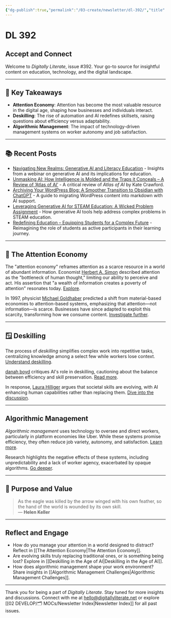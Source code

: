 ```yaml
---
{"dg-publish":true,"permalink":"/03-create/newsletter/dl-392/","title":"Accept and Connect","tags":["digital-literacy","attention-economy","deskilling","algorithmic-management","purpose-and-value"]}
---
```



# DL 392

## Accept and Connect

Welcome to _Digitally Literate_, issue #392. Your go-to source for insightful content on education, technology, and the digital landscape.

---

## 🔖 Key Takeaways
- **Attention Economy**: Attention has become the most valuable resource in the digital age, shaping how businesses and individuals interact.
- **Deskilling**: The rise of automation and AI redefines skillsets, raising questions about efficiency versus adaptability.
- **Algorithmic Management**: The impact of technology-driven management systems on worker autonomy and job satisfaction.

---

## 📚 Recent Posts
- [Navigating New Realms: Generative AI and Literacy Education](https://wiobyrne.com/navigating-new-realms-generative-ai-and-literacy-education/) - Insights from a webinar on generative AI and its implications for education.
- [Unmasking AI: How Intelligence is Molded and the Traps it Conceals – A Review of ‘Atlas of AI’](https://wiobyrne.com/atlas-of-ai/) - A critical review of *Atlas of AI* by Kate Crawford.
- [Archiving Your WordPress Blog: A Smoother Transition to Obsidian with ChatGPT](https://wiobyrne.com/using-chatgpt-to-help-archive-wordpress-blog/) - A guide to migrating WordPress content into markdown with AI support.
- [Leveraging Generative AI for STEAM Education: A Wicked Problem Assignment](https://wiobyrne.com/leveraging-generative-ai-for-steam-education/) - How generative AI tools help address complex problems in STEAM education.
- [Redefining Education – Equipping Students for a Complex Future](https://wiobyrne.com/redefining-education/) - Reimagining the role of students as active participants in their learning journey.

---

## 📲 The Attention Economy

The "attention economy" reframes attention as a scarce resource in a world of abundant information. Economist [Herbert A. Simon](https://en.wikipedia.org/wiki/Herbert_A._Simon) described attention as the "bottleneck of human thought," limiting our ability to perceive and act. His assertion that "a wealth of information creates a poverty of attention" resonates today. [Explore](https://acroll.substack.com/p/what-comes-after-the-attention-economy).

In 1997, physicist [Michael Goldhaber](https://goldhaber.org/) predicted a shift from material-based economies to attention-based systems, emphasizing that attention—not information—is scarce. Businesses have since adapted to exploit this scarcity, transforming how we consume content. [Investigate further](https://firstmonday.org/ojs/index.php/fm/article/view/519/440).

---

## 🪟 Deskilling

The process of *deskilling* simplifies complex work into repetitive tasks, centralizing knowledge among a select few while workers lose context. [Understand deskilling](https://en.wikipedia.org/wiki/Deskilling).

[danah boyd](https://en.wikipedia.org/wiki/Danah_boyd) critiques AI's role in deskilling, cautioning about the balance between efficiency and skill preservation. [Read more](https://www.zephoria.org/thoughts/archives/2023-04-21/deskilling-on-the-job.html).

In response, [Laura Hilliger](https://www.laurahilliger.com/) argues that societal skills are evolving, with AI enhancing human capabilities rather than replacing them. [Dive into the discussion](https://www.laurahilliger.com/techie/deskilling-and-ai-as-a-tool/).

---

## Algorithmic Management

*Algorithmic management* uses technology to oversee and direct workers, particularly in platform economies like Uber. While these systems promise efficiency, they often reduce job variety, autonomy, and satisfaction. [Learn more](https://dl.acm.org/doi/10.1145/2702123.2702548).

Research highlights the negative effects of these systems, including unpredictability and a lack of worker agency, exacerbated by opaque algorithms. [Go deeper](https://theconversation.com/3-ways-algorithmic-management-makes-work-more-stressful-and-less-satisfying-166030).

---

## 🏹 Purpose and Value

> As the eagle was killed by the arrow winged with his own feather, so the hand of the world is wounded by its own skill.  
> — **Helen Keller**

---

## Reflect and Engage
- How do you manage your attention in a world designed to distract? Reflect in [[The Attention Economy\|The Attention Economy]].
- Are evolving skills truly replacing traditional ones, or is something being lost? Explore in [[Deskilling in the Age of AI\|Deskilling in the Age of AI]].
- How does algorithmic management shape your work environment? Share insights in [[Algorithmic Management Challenges\|Algorithmic Management Challenges]].

---

Thank you for being a part of _Digitally Literate_. Stay tuned for more insights and discussions. Connect with me at hello@digitallyliterate.net or explore [[02 DEVELOP/🗂️ MOCs/Newsletter Index\|Newsletter Index]] for all past issues.
